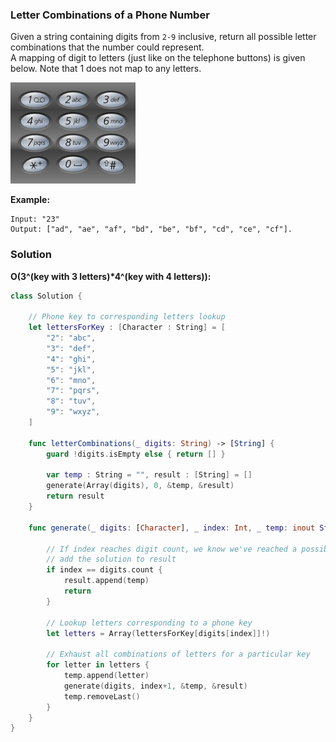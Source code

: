 
### Letter Combinations of a Phone Number

Given a string containing digits from `2-9` inclusive, return all possible letter combinations that the number could represent.</br>
A mapping of digit to letters (just like on the telephone buttons) is given below. Note that 1 does not map to any letters.

![images/question_17.png](../images/question_17.png)

__Example:__
```
Input: "23"
Output: ["ad", "ae", "af", "bd", "be", "bf", "cd", "ce", "cf"].
```

### Solution
__O(3^(key with 3 letters)*4^(key with 4 letters)):__
```Swift
class Solution {
    
    // Phone key to corresponding letters lookup
    let lettersForKey : [Character : String] = [
        "2": "abc",
        "3": "def",
        "4": "ghi",
        "5": "jkl",
        "6": "mno",
        "7": "pqrs",
        "8": "tuv",
        "9": "wxyz",
    ]
    
    func letterCombinations(_ digits: String) -> [String] {
        guard !digits.isEmpty else { return [] }

        var temp : String = "", result : [String] = []
        generate(Array(digits), 0, &temp, &result)
        return result
    }
    
    func generate(_ digits: [Character], _ index: Int, _ temp: inout String, _ result: inout [String]) {

        // If index reaches digit count, we know we've reached a possible solution,
        // add the solution to result
        if index == digits.count {
            result.append(temp)
            return
        }

        // Lookup letters corresponding to a phone key
        let letters = Array(lettersForKey[digits[index]]!)

        // Exhaust all combinations of letters for a particular key
        for letter in letters {
            temp.append(letter)
            generate(digits, index+1, &temp, &result)
            temp.removeLast()
        }
    }
}
```
